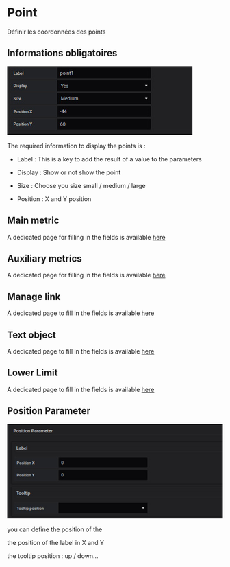 
# Point
Définir les coordonnées des points



## Informations obligatoires


![saisie point](../../screenshots/editor/coordinates/screen-point/obligatoire.jpg)


The required information to display the points is : 



- Label : This is a key to add the result of a value to the parameters 

- Display : Show or not show the point

- Size : Choose you size small / medium / large

- Position : X and Y position



## Main metric

A dedicated page for filling in the fields is available [here](coordinates-main-metric.md)


## Auxiliary metrics

A dedicated page for filling in the fields is available [here](coordinates-auxiliary-metric.md)


## Manage link

A dedicated page to fill in the fields is available [here](coordinates-manage-link.md)



## Text object


A dedicated page to fill in the fields is available [here](coordinates-text-object.md)


## Lower Limit


A dedicated page to fill in the fields is available [here](coordinates-lower-limit.md)


## Position Parameter


![position parameter](../../screenshots/editor/coordinates/screen-point/position-parameter.jpg)

you can define the position of the 


the position of the label in X and Y


the tooltip position : 
up / down...







